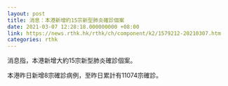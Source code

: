 ```yaml
---
layout: post
title: 消息：本港新增約15宗新型肺炎確診個案
date: 2021-03-07 12:28:18.000000000 +08:00
link: https://news.rthk.hk/rthk/ch/component/k2/1579212-20210307.htm
categories: rthk
---
```


消息指，本港新增大約15宗新型肺炎確診個案。

本港昨日新增8宗確診病例，至昨日累計有11074宗確診。
